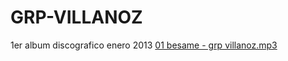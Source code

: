 GRP-VILLANOZ
============

1er album discografico enero 2013
<a href="http://www.4shared.com/mp3/fHDQQCmw/01_besame_-_grp_villanoz.html" target=_blank>01 besame - grp villanoz.mp3</a>
